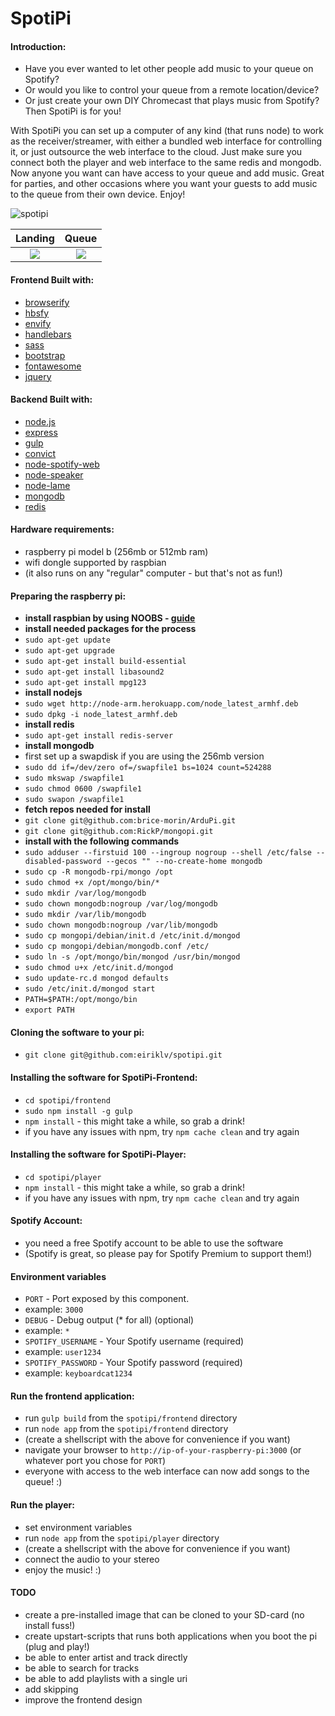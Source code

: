 SpotiPi
=========================

#### Introduction:
* Have you ever wanted to let other people add music to your queue on Spotify?
* Or would you like to control your queue from a remote location/device?
* Or just create your own DIY Chromecast that plays music from Spotify?
Then SpotiPi is for you!

With SpotiPi you can set up a computer of any kind (that runs node) to work as the receiver/streamer, with either a bundled web interface for controlling it, or just outsource the web interface to the cloud. Just make sure you connect both the player and web interface to the same redis and mongodb. Now anyone you want can have access to your queue and add music. Great for parties, and other occasions where you want your guests to add music to the queue from their own device. Enjoy!

![spotipi](http://s30.postimg.org/vr9i0v01d/desktop.png)

Landing                                           |  Queue
:------------------------------------------------:|:-------------------------------------------------:
![](http://s4.postimg.org/t626v49vh/landing.png)  |  ![](http://s24.postimg.org/ip633dc4l/queue.png)

#### Frontend Built with:
* [browserify](http://www.browserify.org/)
 * [hbsfy](http://github.com/epeli/node-hbsfy/)
 * [envify](http://github.com/hughsk/envify/)
* [handlebars](http://handlebarsjs.com/)
* [sass](http://sass-lang.com/)
* [bootstrap](http://getbootstrap.com/)
* [fontawesome](http://fortawesome.github.io/Font-Awesome/)
* [jquery](http://www.jquery.com/)

#### Backend Built with:
* [node.js](http://www.nodejs.org/)
* [express](http://www.expressjs.com/)
* [gulp](http://www.gulpjs.com/)
* [convict](http://github.com/mozilla/node-convict/)
* [node-spotify-web](https://github.com/TooTallNate/node-spotify-web)
* [node-speaker](https://github.com/TooTallNate/node-speaker)
* [node-lame](https://github.com/TooTallNate/node-lame)
* [mongodb](http://www.mongodb.org/)
* [redis](http://redis.io/)

#### Hardware requirements:
* raspberry pi model b (256mb or 512mb ram)
* wifi dongle supported by raspbian
* (it also runs on any "regular" computer - but that's not as fun!)

#### Preparing the raspberry pi:
* **install raspbian by using NOOBS - [guide](http://www.raspberrypi.org/help/noobs-setup/)**
* **install needed packages for the process**
 * `sudo apt-get update`
 * `sudo apt-get upgrade`
 * `sudo apt-get install build-essential`
 * `sudo apt-get install libasound2`
 * `sudo apt-get install mpg123`
* **install nodejs**
 * `sudo wget http://node-arm.herokuapp.com/node_latest_armhf.deb`
 * `sudo dpkg -i node_latest_armhf.deb`
* **install redis**
 * `sudo apt-get install redis-server`
* **install mongodb**
 * first set up a swapdisk if you are using the 256mb version
  * `sudo dd if=/dev/zero of=/swapfile1 bs=1024 count=524288`
  * `sudo mkswap /swapfile1`
  * `sudo chmod 0600 /swapfile1`
  * `sudo swapon /swapfile1`
  * **fetch repos needed for install**
  * `git clone git@github.com:brice-morin/ArduPi.git`
  * `git clone git@github.com:RickP/mongopi.git`
  * **install with the following commands**
  * `sudo adduser --firstuid 100 --ingroup nogroup --shell /etc/false --disabled-password --gecos "" --no-create-home mongodb`
  * `sudo cp -R mongodb-rpi/mongo /opt`
  * `sudo chmod +x /opt/mongo/bin/*`
  * `sudo mkdir /var/log/mongodb`
  * `sudo chown mongodb:nogroup /var/log/mongodb`
  * `sudo mkdir /var/lib/mongodb`
  * `sudo chown mongodb:nogroup /var/lib/mongodb`
  * `sudo cp mongopi/debian/init.d /etc/init.d/mongod`
  * `sudo cp mongopi/debian/mongodb.conf /etc/`
  * `sudo ln -s /opt/mongo/bin/mongod /usr/bin/mongod`
  * `sudo chmod u+x /etc/init.d/mongod`
  * `sudo update-rc.d mongod defaults`
  * `sudo /etc/init.d/mongod start`
  * `PATH=$PATH:/opt/mongo/bin`
  * `export PATH`

#### Cloning the software to your pi:
* `git clone git@github.com:eiriklv/spotipi.git`

#### Installing the software for SpotiPi-Frontend:
* `cd spotipi/frontend`
* `sudo npm install -g gulp`
* `npm install` - this might take a while, so grab a drink!
* if you have any issues with npm, try `npm cache clean` and try again

#### Installing the software for SpotiPi-Player:
* `cd spotipi/player`
* `npm install` - this might take a while, so grab a drink!
* if you have any issues with npm, try `npm cache clean` and try again

#### Spotify Account:
* you need a free Spotify account to be able to use the software
* (Spotify is great, so please pay for Spotify Premium to support them!)

#### Environment variables
* `PORT` - Port exposed by this component.
 * example: `3000`
* `DEBUG` - Debug output (* for all) (optional)
 * example: `*`
* `SPOTIFY_USERNAME` - Your Spotify username (required)
 * example: `user1234`
* `SPOTIFY_PASSWORD` - Your Spotify password (required)
 * example: `keyboardcat1234`

#### Run the frontend application:
* run `gulp build` from the `spotipi/frontend` directory
* run `node app` from the `spotipi/frontend` directory
* (create a shellscript with the above for convenience if you want)
* navigate your browser to `http://ip-of-your-raspberry-pi:3000` (or whatever port you chose for `PORT`)
* everyone with access to the web interface can now add songs to the queue! :)

#### Run the player:
* set environment variables
* run `node app` from the `spotipi/player` directory
* (create a shellscript with the above for convenience if you want)
* connect the audio to your stereo
* enjoy the music! :)

#### TODO
* create a pre-installed image that can be cloned to your SD-card (no install fuss!)
* create upstart-scripts that runs both applications when you boot the pi (plug and play!)
* be able to enter artist and track directly
* be able to search for tracks
* be able to add playlists with a single uri
* add skipping
* improve the frontend design